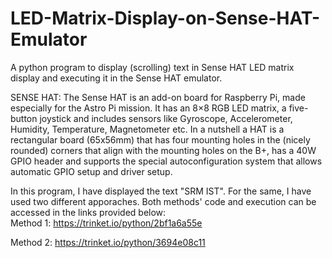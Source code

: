 # LED-Matrix-Display-on-Sense-HAT-Emulator
A python program to display (scrolling) text in Sense HAT LED matrix display and executing it in the Sense HAT emulator. 

SENSE HAT:
The Sense HAT is an add-on board for Raspberry Pi, made especially for the Astro Pi mission. It has an 8×8 RGB LED matrix, a five-button joystick and includes sensors like Gyroscope, Accelerometer, Humidity, Temperature, Magnetometer etc.
     	In a nutshell a HAT is a rectangular board (65x56mm) that has four mounting holes in the (nicely rounded) corners that align with the mounting holes on the B+, has a 40W GPIO header and supports the special autoconfiguration system that allows automatic GPIO setup and driver setup.

In this program, I have displayed the text "SRM IST".
For the same, I have used two different apporaches. Both methods' code and execution can be accessed in the links provided below:  
Method 1: https://trinket.io/python/2bf1a6a55e  

Method 2: https://trinket.io/python/3694e08c11

